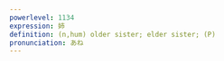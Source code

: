 ```yaml
---
powerlevel: 1134
expression: 姉
definition: (n,hum) older sister; elder sister; (P)
pronunciation: あね
---
```

